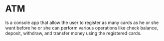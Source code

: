# ATM
Is a console app that allow the user to register as many cards as he or she want before
he or she can perform various operations like check balance, deposit, withdraw, and transfer money using the 
registered cards.